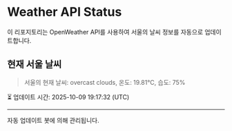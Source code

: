 
# Weather API Status

이 리포지토리는 OpenWeather API를 사용하여 서울의 날씨 정보를 자동으로 업데이트합니다.

## 현재 서울 날씨
> 서울의 현재 날씨: overcast clouds, 온도: 19.81°C, 습도: 75%

⏳ 업데이트 시간: 2025-10-09 19:17:32 (UTC)

---
자동 업데이트 봇에 의해 관리됩니다.
